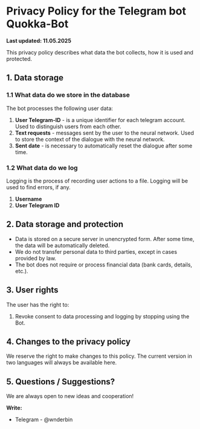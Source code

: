 # Privacy Policy for the Telegram bot Quokka-Bot
**Last updated: 11.05.2025**

This privacy policy describes what data the bot collects, how it is used and protected.

## 1. Data storage
### 1.1 What data do we store in the database
The bot processes the following user data:
1. **User Telegram-ID** - is a unique identifier for each telegram account. Used to distinguish users from each other.
2. **Text requests** - messages sent by the user to the neural network. Used to store the context of the dialogue with the neural network.
3. **Sent date** - is necessary to automatically reset the dialogue after some time.
### 1.2 What data do we log
Logging is the process of recording user actions to a file. Logging will be used to find errors, if any.
1. **Username**
2. **User Telegram ID**
## 2. Data storage and protection
* Data is stored on a secure server in unencrypted form. After some time, the data will be automatically deleted.
* We do not transfer personal data to third parties, except in cases provided by law.
* The bot does not require or process financial data (bank cards, details, etc.).
## 3. User rights
The user has the right to:
1. Revoke consent to data processing and logging by stopping using the Bot.
## 4. Changes to the privacy policy
We reserve the right to make changes to this policy. The current version in two languages ​​will always be available here.
## 5. Questions / Suggestions?
We are always open to new ideas and cooperation!

**Write:**
* Telegram - @wnderbin